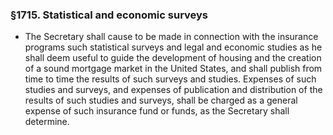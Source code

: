 ### §1715. Statistical and economic surveys
* The Secretary shall cause to be made in connection with the insurance programs such statistical surveys and legal and economic studies as he shall deem useful to guide the development of housing and the creation of a sound mortgage market in the United States, and shall publish from time to time the results of such surveys and studies. Expenses of such studies and surveys, and expenses of publication and distribution of the results of such studies and surveys, shall be charged as a general expense of such insurance fund or funds, as the Secretary shall determine.